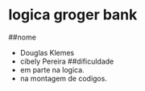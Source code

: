 # logica groger bank
##nome
- Douglas Klemes
- cibely Pereira
##dificuldade
- em parte na logica.
- na montagem de codigos.
